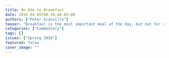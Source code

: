 ```yaml
---
title: An Ode to Breakfast
date: 2016-04-05T00:39:48-05:00
authors: ["Peter Granville"]
teaser: "Breakfast is the most important meal of the day, but not for reasons you might think."
categories: ["Commentary"]
tags: []
issues: ["Spring 2016"]
featured: false
cover_image: ""
---
```

